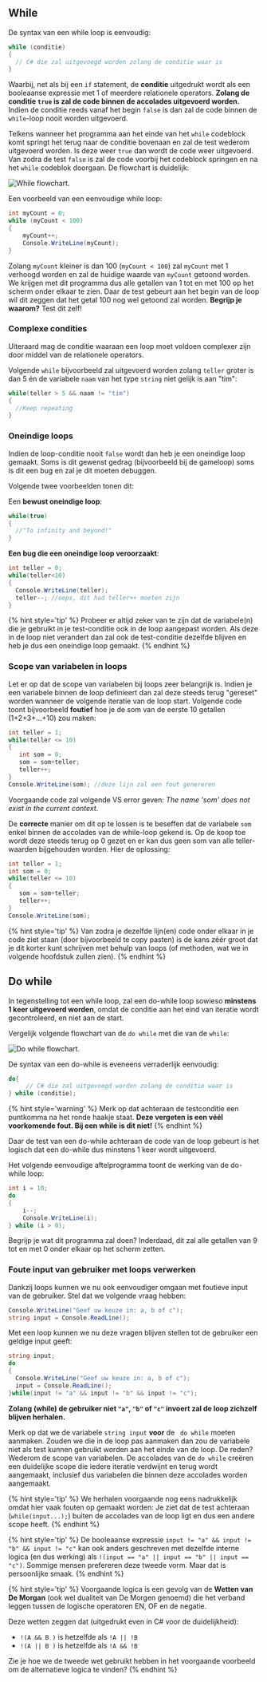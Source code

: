 ## While

De syntax van een while loop is eenvoudig:

```csharp
while (conditie) 
{
  // C# die zal uitgevoegd worden zolang de conditie waar is
}
```

Waarbij, net als bij een ``if`` statement, de **conditie** uitgedrukt wordt als een booleaanse expressie met 1 of meerdere relationele operators. **Zolang de conditie ``true`` is zal de code binnen de accolades uitgevoerd worden.** Indien de conditie reeds vanaf het begin ``false`` is dan zal de code binnen de ``while``-loop nooit worden uitgevoerd.

Telkens wanneer het programma aan het einde van het ``while`` codeblock komt springt het terug naar de conditie bovenaan en zal de test wederom uitgevoerd worden. Is deze weer ``true`` dan wordt de code weer uitgevoerd. Van zodra de test ``false`` is zal de code voorbij het codeblock springen en na het ``while`` codeblok doorgaan. De flowchart is duidelijk:


![While flowchart.](../assets/3_loops/while.png)


Een voorbeeld van een eenvoudige while loop:

```csharp
int myCount = 0;
while (myCount < 100)
{
    myCount++;
    Console.WriteLine(myCount);
}
```

Zolang ``myCount`` kleiner is dan 100 (``myCount < 100``) zal ``myCount`` met 1 verhoogd worden en zal de huidige waarde van ``myCount`` getoond worden. We krijgen met dit programma dus alle getallen van 1 tot en met 100 op het scherm onder elkaar te zien. Daar de test gebeurt aan het begin van de loop wil dit zeggen dat het getal 100 nog wel getoond zal worden. **Begrijp je waarom?** Test dit zelf!

### Complexe condities

Uiteraard mag de conditie waaraan een loop moet voldoen complexer zijn door middel van de relationele operators. 

Volgende ``while`` bijvoorbeeld zal uitgevoerd worden zolang ``teller`` groter is dan 5 én de variabele ``naam`` van het type ``string`` niet gelijk is aan "tim":

```csharp
while(teller > 5 && naam != "tim")
{
  //Keep repeating
}
```

### Oneindige loops
Indien de loop-conditie nooit ``false`` wordt dan heb je een oneindige loop gemaakt. Soms is dit gewenst gedrag (bijvoorbeeld bij de gameloop) soms is dit een bug en zal je dit moeten debuggen.

Volgende twee voorbeelden tonen dit:

Een **bewust oneindige loop**:

```csharp
while(true)
{
  //"To infinity and beyond!"
}
```

**Een bug die een oneindige loop veroorzaakt**:
```csharp
int teller = 0; 
while(teller<10)
{
  Console.WriteLine(teller);
  teller--; //oeps, dit had teller++ moeten zijn
}
```

{% hint style='tip' %}
Probeer er altijd zeker van te zijn dat de variabele(n) die je gebruikt in je test-conditie ook in de loop aangepast worden. Als deze in de loop niet verandert dan zal ook de test-conditie dezelfde blijven en heb je dus een oneindige loop gemaakt.
{% endhint %}



### Scope van variabelen in loops
Let er op dat de scope van variabelen bij loops zeer belangrijk is. Indien je een variabele binnen de loop definieert dan zal deze steeds terug "gereset" worden wanneer de volgende iteratie van de loop start.
Volgende code toont bijvoorbeeld **foutief** hoe je de som van de eerste 10 getallen (1+2+3+...+10) zou maken:

```csharp
int teller = 1;
while(teller <= 10)
{
   int som = 0;
   som = som+teller;
   teller++;
}
Console.WriteLine(som); //deze lijn zal een fout genereren
```

Voorgaande code zal volgende VS error geven: *The name 'som' does not exist in the current context*.


De **correcte** manier om dit op te lossen is te beseffen dat de variabele ``som`` enkel binnen de accolades van de while-loop gekend is. Op de koop toe wordt deze steeds terug op 0 gezet en er kan dus geen som van alle teller-waarden bijgehouden worden. Hier de oplossing:

```csharp
int teller = 1;
int som = 0;
while(teller <= 10)
{
   som = som+teller;
   teller++;
}
Console.WriteLine(som); 
```

{% hint style='tip' %}
Van zodra je dezelfde lijn(en) code onder elkaar in je code ziet staan (door bijvoorbeeld te copy pasten) is de kans zéér groot dat je dit korter kunt schrijven met behulp van loops (of methoden, wat we in volgende hoofdstuk zullen zien).
{% endhint %}

## Do while

In tegenstelling tot een while loop, zal een do-while loop sowieso **minstens 1 keer uitgevoerd worden**, omdat de conditie aan het eind van iteratie wordt gecontroleerd, en niet aan de start.

Vergelijk volgende flowchart van de ``do while`` met die van de ``while``:


![Do while flowchart.](../assets/3_loops/dowhile.png)



De syntax van een do-while is eveneens verraderlijk eenvoudig:

```csharp
do{
     // C# die zal uitgevoegd worden zolang de conditie waar is
} while (conditie);
```

{% hint style='warning' %}
Merk op dat achteraan de testconditie een puntkomma na het ronde haakje staat. **Deze vergeten is een véél voorkomende fout. Bij een while is dit niet!**
{% endhint %}


Daar de test van een do-while achteraan de code van de loop gebeurt is het logisch dat een do-while dus minstens 1 keer wordt uitgevoerd. 


Het volgende eenvoudige aftelprogramma toont de werking van de do-while loop:

```csharp
int i = 10;
do
{
    i--;
    Console.WriteLine(i);
} while (i > 0);
```

Begrijp je wat dit programma zal doen? Inderdaad, dit zal alle getallen van 9 tot en met 0 onder elkaar op het scherm zetten.



### Foute input van gebruiker met loops verwerken
Dankzij loops kunnen we nu ook eenvoudiger omgaan met foutieve input van de gebruiker. Stel dat we volgende vraag hebben:

```csharp
Console.WriteLine("Geef uw keuze in: a, b of c");
string input = Console.ReadLine();
```

Met een loop kunnen we nu deze vragen blijven stellen tot de gebruiker een geldige input geeft:

```csharp
string input;
do
{
  Console.WriteLine("Geef uw keuze in: a, b of c");
  input = Console.ReadLine();
}while(input != "a" && input != "b" && input != "c");
```

**Zolang (while) de gebruiker niet ``"a"``, ``"b"`` of ``"c"`` invoert zal de loop zichzelf blijven herhalen.**

Merk op dat we de variabele ``string input`` **voor** de `` do while`` moeten aanmaken. Zouden we die in de loop pas aanmaken dan zou de variabele niet als test kunnen gebruikt worden aan het einde van de loop. De reden? Wederom de scope van variabelen. De accolades van de ``do while`` creëren een duidelijke scope die iedere iteratie verdwijnt en terug wordt aangemaakt, inclusief dus variabelen die binnen deze accolades worden aangemaakt.

{% hint style='tip' %}
We herhalen voorgaande nog eens nadrukkelijk omdat hier vaak fouten op gemaakt worden: Je ziet dat de test achteraan (``while(input...);``) buiten de accolades van de loop ligt en dus een andere scope heeft.
{% endhint %}

{% hint style='tip' %}
De booleaanse expressie ``input != "a" && input != "b" && input != "c"`` kan ook anders geschreven met dezelfde interne logica (en dus werking) als ``!(input == "a" || input == "b" || input == "c")``. Sommige mensen prefereren deze tweede vorm. Maar dat is persoonlijke smaak.
{% endhint %}

{% hint style='tip' %}
Voorgaande logica is een gevolg van de **Wetten van De Morgan** (ook wel dualiteit van De Morgen genoemd) die het verband leggen tussen de logische operatoren EN, OF en de negatie. 

Deze wetten zeggen dat (uitgedrukt even in C# voor de duidelijkheid):

* ``!(A && B )`` is hetzelfde als ``!A || !B``
* ``!(A || B )`` is hetzelfde als ``!A && !B`` 

Zie je hoe we de tweede wet gebruikt hebben in het voorgaande voorbeeld om de alternatieve logica te vinden?
{% endhint %}
